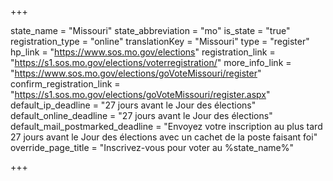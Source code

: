 +++

state_name = "Missouri"
state_abbreviation = "mo"
is_state = "true"
registration_type = "online"
translationKey = "Missouri"
type = "register"
hp_link = "https://www.sos.mo.gov/elections"
registration_link = "https://s1.sos.mo.gov/elections/voterregistration/"
more_info_link = "https://www.sos.mo.gov/elections/goVoteMissouri/register"
confirm_registration_link = "https://s1.sos.mo.gov/elections/goVoteMissouri/register.aspx"
default_ip_deadline = "27 jours avant le Jour des élections"
default_online_deadline = "27 jours avant le Jour des élections"
default_mail_postmarked_deadline = "Envoyez votre inscription au plus tard 27 jours avant le Jour des élections avec un cachet de la poste faisant foi"
override_page_title = "Inscrivez-vous pour voter au %state_name%"

+++